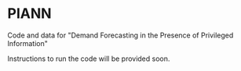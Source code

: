 # PIANN
Code and data for "Demand Forecasting in the Presence of Privileged Information" 


Instructions to run the code will be provided soon.
